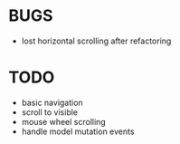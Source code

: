 # BUGS

- lost horizontal scrolling after refactoring 


# TODO

- basic navigation
- scroll to visible
- mouse wheel scrolling
- handle model mutation events
